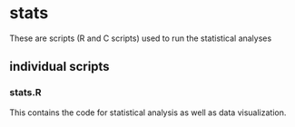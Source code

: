 # stats
These are scripts (R and C scripts) used to run the statistical analyses

## individual scripts
### stats.R
This contains the code for statistical analysis as well as data visualization. 


